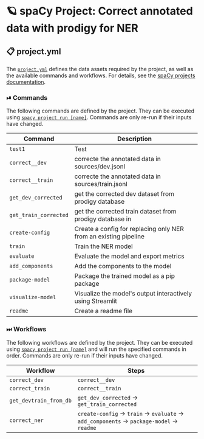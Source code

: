 <!-- SPACY PROJECT: AUTO-GENERATED DOCS START (do not remove) -->

# 🪐 spaCy Project:  Correct annotated data with prodigy for NER

## 📋 project.yml

The [`project.yml`](project.yml) defines the data assets required by the
project, as well as the available commands and workflows. For details, see the
[spaCy projects documentation](https://spacy.io/usage/projects).

### ⏯ Commands

The following commands are defined by the project. They
can be executed using [`spacy project run [name]`](https://spacy.io/api/cli#project-run).
Commands are only re-run if their inputs have changed.

| Command | Description |
| --- | --- |
| `test1` | Test |
| `correct__dev` |  correcte the annotated data in sources/dev.jsonl  |
| `correct__train` | correcte the annotated data in sources/train.jsonl  |
| `get_dev_corrected` | get the corrected dev dataset  from prodigy database |
| `get_train_corrected` | get the corrected train dataset  from prodigy database in  |
| `create-config` | Create a config for replacing only NER from an existing pipeline |
| `train` | Train the NER model |
| `evaluate` | Evaluate the model and export metrics |
| `add_components` | Add the components to the model |
| `package-model` | Package the trained model as a pip package |
| `visualize-model` | Visualize the model's output interactively using Streamlit |
| `readme` | Create a readme file |

### ⏭ Workflows

The following workflows are defined by the project. They
can be executed using [`spacy project run [name]`](https://spacy.io/api/cli#project-run)
and will run the specified commands in order. Commands are only re-run if their
inputs have changed.

| Workflow | Steps |
| --- | --- |
| `correct_dev` | `correct__dev` |
| `correct_train` | `correct__train` |
| `get_devtrain_from_db` | `get_dev_corrected` &rarr; `get_train_corrected` |
| `correct_ner` | `create-config` &rarr; `train` &rarr; `evaluate` &rarr; `add_components` &rarr; `package-model` &rarr; `readme` |

<!-- SPACY PROJECT: AUTO-GENERATED DOCS END (do not remove) -->